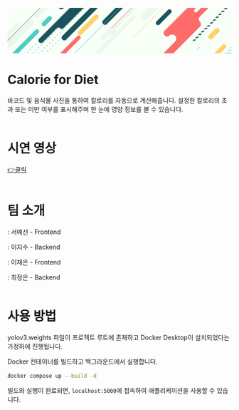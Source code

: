 ![](image_files/bg_img.jpg)

# Calorie for Diet
바코드 및 음식물 사진을 통하여 칼로리를 자동으로 계산해줍니다.
설정한 칼로리의 초과 또는 미만 여부를 표시해주며 한 눈에 영양 정보를 볼 수 있습니다.
<br><br/>

# 시연 영상
[👉클릭](https://www.youtube.com/watch?v=CDB5UjjE3v4)
<br><br/>

# 팀 소개
: 서예선 - Frontend

: 이지수 - Backend

: 이채은 - Frontend

: 최정은 - Backend
<br><br/>


# 사용 방법
yolov3.weights 파일이 프로젝트 루트에 존재하고 Docker Desktop이 설치되었다는 가정하에 진행됩나다.

Docker 컨테이너를 빌드하고 백그라운드에서 실행합니다.
```bash
docker compose up --build -d
```

빌드와 실행이 완료되면, `localhost:5000`에 접속하여 애플리케이션을 사용할 수 있습니다.
<br>